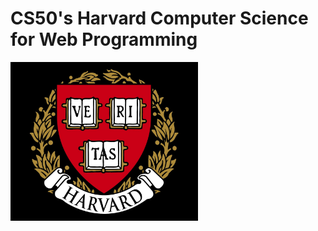 # CS50's Harvard Computer Science for Web Programming

<img src="./logo.jpg" style="width:300px;">

